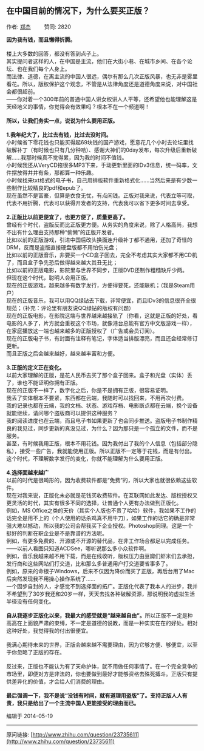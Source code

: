 ## 在中国目前的情况下，为什么要买正版？

作者: [郑杰](http://www.zhihu.com/people/blackspot)&nbsp;&nbsp;&nbsp;&nbsp;&nbsp;&nbsp;&nbsp;&nbsp; 赞同: 2820


<b>因为我有钱，而且懒得折腾。</b><br><br>楼上大多数的回答，都没有答到点子上。<br>其实提问者这样的人，在中国是主流，他们在大街小巷、在城市乡间、在各个论坛、也在我们每个人身上。<br>而法律、道德，在离主流的中国人很远，偶尔有那么几次正版风暴，也无非是雾里看花。所以，版权保护这个观念，不管是从法律角度还是道德角度来说，对中国社会都很超前。<br>——你对着一个300年前的普通中国人讲女权讲人人平等，还希望他也能理解这是天经地义的事情，你觉得会有效果吗？根本不在一个频道啊！<br><br><b>所以，让我们务实一点，说说为什么要用正版。</b><br><br><b>1.我年纪大了，比过去有钱，比过去没时间。</b><br>小时候省下零花钱也只能买得起69块钱的国产游戏，愿意花几个小时去论坛里找破解补丁（有时候也只有几分钟哈）、感谢大神们的0day发布，每次升级后重新破解……我那时候真不觉得累，因为我的时间不值钱。<br>小时候我还从VeryCD拖很多MP3下来，手动更新里面的IDv3信息，统一码率，文件摆放得井井有条，那都算一种乐趣。<br>小时候找来txt格式的电子书，自己用排版软件重新格式化……当然后来是有少数一些制作比较精良的pdf和epub了。<br>现在虽然不是富豪，但算是衣食无忧，有点闲钱。正版对我来说，代表立等可取，代表不用折腾，代表可以获得开发者的支持，代表我可以省下更多时间去享受。<br><br><b>2.正版比以前更便宜了，也更方便了，质量更高了。</b><br>曾经有个时代，盗版反而比正版更方便。从务实的角度来说，除了人格高尚，我想不出有什么理由支持那种“偷懒”的正版开发者。<br>比如以前的正版游戏，引进中国后改头换面连升级补丁都不通用，还加了奇怪的DRM，反而是盗版直接硬盘版都不用怕伤光盘；<br>比如以前的正版音乐，非要买一个CD盒子回去，完全不考虑其实大家都不用CD机了，而且盒子争先恐后做得越来越大其丑无比；<br>比如以前的正版电影，影院里与世界不同步，正版DVD还制作粗糙缺斤少两。<br>但现在这个时代，聪明人会用正版。<br>现在的正版游戏，越来越多有数字发行，方便得要死，还能联机；（我是Steam用户）<br>现在的正版音乐，我可以用QQ绿钻去下载，非常便宜，而且IDv3的信息很齐全很规范；（补充：评论里有朋友说QQ绿钻的版权有问题）<br>现在的正版电影，在影院这端与世界越来越接轨了（你看，这就是正版的好处，看电影的人多了，片方就会重视这个市场，就像港台总能有官方中文版游戏一样），在家庭播放这一端也越来越多的正版授权了（广告或会员订阅）。<br>现在的正版电子书，有封面有注释有笔记，字体适当排版漂亮，而且还会经常修订更新。<br>而且正版之后会越来越好，越来越丰富和方便。<br><br><b>3.正版的定义正在变化。</b><br>以前大家理解的正版，是花人民币去买了那个盒子回来。盒子和光盘（实体）丢了，谁也不能证明你拥有正版。<br>现在的正版不一样了，数字化之后，你是不是拥有正版，很容易证明。<br>我丢了实体根本不要紧，东西都在云端，我随时可以找回来，不用再次付费。<br>我的记录也都在云端，我的文档、状态、游戏存档、电影断点都在云端，换个设备就能继续，请问哪个盗版商可以提供这种服务？<br>我的阅读进度也在云端，而且电子书如果更新了也会同步推送。盗版电子书制作精良的我见过，同步更新的真没见过，为什么？因为那只是一个孤立的文件，而不是服务。<br>甚至，有时候我用正版，根本不用花钱。因为我付出了我的个人信息（包括部分隐私），接受一些广告，我就能使用正版。所以正版不一定等于花钱，而是有付出。<br>这个时代，不理解数字发行的变化，你就不能理解为什么要用正版。<br><br><b>4.选择面越来越广</b><br>以前的时代是很畸形的，因为收费软件都是“免费”的，所以大家也就很依赖这些软件。<br>现在对我来说，正版化未必就是花钱买收费软件。在互联网如此发达、版权授权又更灵活的时代，其实有很多不同的选择，让普通个人更有办法做到正版化。<br>例如，MS Office之类的天价（其实个人版也不贵了哈哈）软件，我如果不工作的话完全是用不上的（个人使用的话杀鸡真不用牛刀），如果工作的话它的确是非常强大难以撼动，所以我的公司会帮我买下企业授权。Photoshop同理。这是一个挺好的判断在职企业是不是靠谱的方法呢。<br>例如，有更多免费的、开源或不开源的替代品，在非工作场合都足以完成任务。——以前人看图只知道ACDSee，哪听说那么多小众软件啊。<br>例如，音乐我越来越不用下载，而是在线收听，版权压力由豆瓣们虾米们去承担，发行商和这些网站们打交道，比和那么多普通用户打交道要省事多了。<br>例如，原来的命根子Windows，后来不仅因为降价而买了正版，再后台用了Mac后突然发现我不用操心操作系统了……<br>一个固步自封的人，才感觉不到选择面的拓广。正版化代表了我本人的进步，我并不希望到了30岁我还和20岁一样，天天去找各种破解资源，那说明我的虚拟生活半径没有任何变化。<br><br><b>自从我逐步正版化以来，我最大的感受就是“越来越自由”。</b>所以正版不一定是种高高在上面貌严肃的束缚，不一定是道德的说教，而是一种实实在在的好处。相对这种好处，我觉得我的付出很便宜。<br><br>我满心期待未来的世界，正版会越来越不需要理由，因为它够方便、够便宜，以至于你忽略了正版的存在。<br><br>反过来，正版也不能认为有了天命护体，就不用做任何事情了。在一个完全竞争的市场里，即便对方是非法的，你也要做到最好才能够资格去殊死搏斗。正版只有提供差异化的价值，才会给人们消费的理由。<br><br><b>最后强调一下，我不是说“没钱有时间，就有道理用盗版”了。支持正版人人有责，我只是给出了一个主流中国人更能接受的理由而已。</b>



编辑于 2014-05-19



---
原问链接: [http://www.zhihu.com/question/23735611](http://www.zhihu.com/question/23735611)